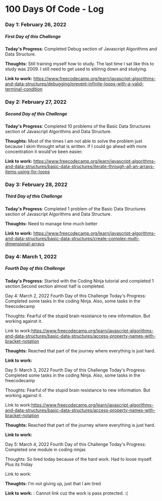# 100 Days Of Code - Log

### Day 1: February 26, 2022
##### First Day of this Challenge

**Today's Progress**: Completed Debug section of Javascript Algorithms and Data Structure.

**Thoughts:** Still training myself how to study. The last time I sat like this to study was 2009. I still need to get used to sitiinng down and studying.

**Link to work:** https://www.freecodecamp.org/learn/javascript-algorithms-and-data-structures/debugging/prevent-infinite-loops-with-a-valid-terminal-condition

### Day 2: February 27, 2022
##### Second Day of this Challenge

**Today's Progress**: Completed 10 problems of the Basic Data Structures section of Javascript Algorithms and Data Structure.

**Thoughts:** Most of the times I am not able to solve the problem just because I skim throught what is written. If I could go ahead with more concentration it would've been easier.

**Link to work:** https://www.freecodecamp.org/learn/javascript-algorithms-and-data-structures/basic-data-structures/iterate-through-all-an-arrays-items-using-for-loops

### Day 3: February 28, 2022
##### Third Day of this Challenge

**Today's Progress**: Completed 1 problem of the Basic Data Structures section of Javascript Algorithms and Data Structure.

**Thoughts:** Need to manage time much better

**Link to work:** https://www.freecodecamp.org/learn/javascript-algorithms-and-data-structures/basic-data-structures/create-complex-multi-dimensional-arrays

### Day 4: March 1, 2022
##### Fourth Day of this Challenge

**Today's Progress**: Started with the Coding Ninja tutorial and completed 1 section.Second section almost half is completed. 


Day 4: March 2, 2022
Fourth Day of this Challenge
Today's Progress: Completed some tasks in the coding Ninja. Also, some tasks in the freecodecamp

Thoughts: Fearful of the stupid brain resistance to new information. But working against it.

Link to work:https://www.freecodecamp.org/learn/javascript-algorithms-and-data-structures/basic-data-structures/access-property-names-with-bracket-notation

**Thoughts:** Reached that part of the journey where everything is just hard.

**Link to work:** 


Day 5: March 3, 2022
Fourth Day of this Challenge
Today's Progress: Completed some tasks in the coding Ninja. Also, some tasks in the freecodecamp

Thoughts: Fearful of the stupid brain resistance to new information. But working against it.

Link to work:https://www.freecodecamp.org/learn/javascript-algorithms-and-data-structures/basic-data-structures/access-property-names-with-bracket-notation

**Thoughts:** Reached that part of the journey where everything is just hard.

**Link to work:** 


Day 5: March 4, 2022
Fourth Day of this Challenge
Today's Progress: Completed one module in coding ninjas

Thoughts: So tired today because of the hard work. Had to loose myself. Plus its friday

Link to work:

**Thoughts:** I'm not giving up, just that I am tired

**Link to work:** : Cannot link cuz the work is pass protected.    :(


